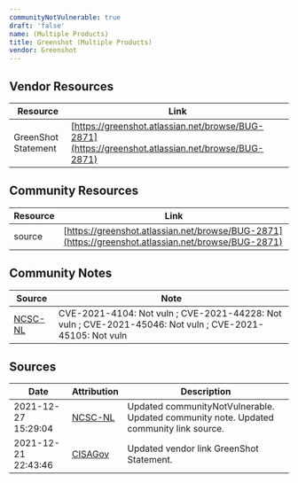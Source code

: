 ```yaml
---
communityNotVulnerable: true
draft: 'false'
name: (Multiple Products)
title: Greenshot (Multiple Products)
vendor: Greenshot
---
```


## Vendor Resources
| Resource | Link |
| --- | --- |
| GreenShot Statement | [https://greenshot.atlassian.net/browse/BUG-2871](https://greenshot.atlassian.net/browse/BUG-2871) |

## Community Resources
| Resource | Link |
| --- | --- |
| source | [https://greenshot.atlassian.net/browse/BUG-2871](https://greenshot.atlassian.net/browse/BUG-2871) |

## Community Notes
| Source | Note |
| --- | --- |
| [NCSC-NL](https://github.com/NCSC-NL/log4shell/blob/main/software/README.md) | CVE-2021-4104: Not vuln ; CVE-2021-44228: Not vuln ; CVE-2021-45046: Not vuln ; CVE-2021-45105: Not vuln </ul> |

## Sources
| Date | Attribution | Description |
| --- | --- | --- |
| 2021-12-27 15:29:04 | [NCSC-NL](https://github.com/NCSC-NL/log4shell/blob/main/software/README.md) | Updated communityNotVulnerable. Updated community note. Updated community link source.  |
| 2021-12-21 22:43:46 | [CISAGov](https://raw.githubusercontent.com/cisagov/log4j-affected-db/develop/README.md) | Updated vendor link GreenShot Statement.  |
